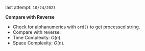 last attempt: `10/24/2023`

**Compare with Reverse**
- Check for alphanumerics with `ord()` to get processed string. 
- Compare with reverse. 
- Time Complexity: $O(n)$. 
- Space Complexity: $O(n)$. 